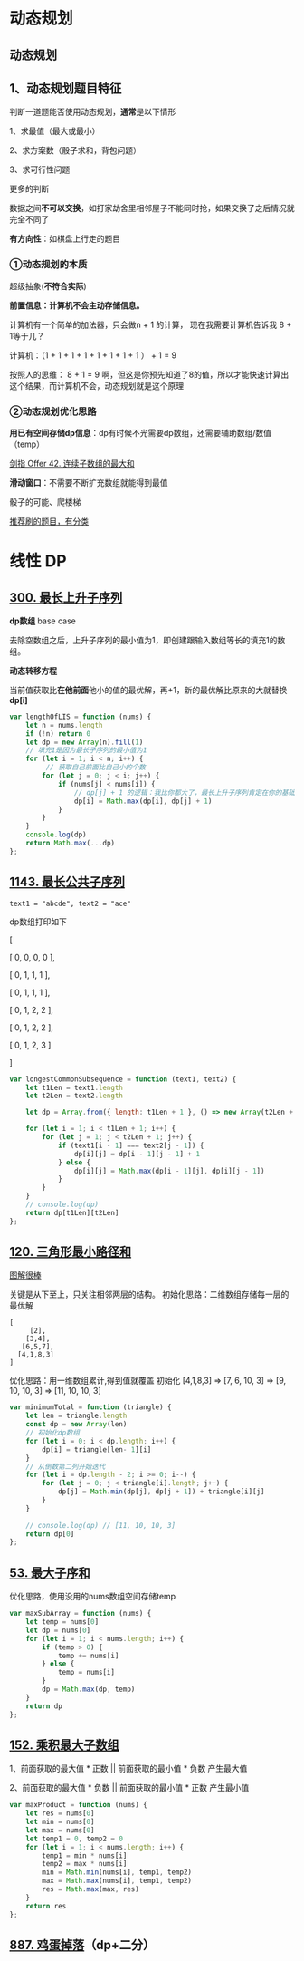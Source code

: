 # 动态规划

## 动态规划

## 1、动态规划题目特征

判断一道题能否使用动态规划，**通常**是以下情形

 1、求最值（最大或最小）

 2、求方案数（骰子求和，背包问题）

 3、求可行性问题

更多的判断

 数据之间**不可以交换**，如打家劫舍里相邻屋子不能同时抢，如果交换了之后情况就完全不同了

 **有方向性**：如棋盘上行走的题目

### ①动态规划的本质

超级抽象\(**不符合实际**\)

 **前置信息：计算机不会主动存储信息。**

 计算机有一个简单的加法器，只会做n + 1 的计算， 现在我需要计算机告诉我 8 + 1等于几？

计算机：（1 + 1 + 1 + 1 + 1 + 1 + 1 + 1 ） + 1 = 9

按照人的思维： 8 + 1 = 9 啊，但这是你预先知道了8的值，所以才能快速计算出这个结果，而计算机不会，动态规划就是这个原理

### ②动态规划优化思路

**用已有空间存储dp信息**：dp有时候不光需要dp数组，还需要辅助数组/数值（temp）

 [剑指 Offer 42. 连续子数组的最大和](https://leetcode-cn.com/problems/lian-xu-zi-shu-zu-de-zui-da-he-lcof/)

**滑动窗口**：不需要不断扩充数组就能得到最值

 骰子的可能、爬楼梯

[推荐刷的题目，有分类](https://leetcode-cn.com/circle/article/NfHhXD/)

# 线性 DP

## [300. 最长上升子序列](https://leetcode-cn.com/problems/longest-increasing-subsequence/)

**dp数组** base case

去除空数组之后，上升子序列的最小值为1，即创建跟输入数组等长的填充1的数组。

**动态转移方程**

当前值获取比**在他前面**他小的值的最优解，再+1，新的最优解比原来的大就替换**dp[i]**

```javascript
var lengthOfLIS = function (nums) {
    let n = nums.length
    if (!n) return 0
    let dp = new Array(n).fill(1)
    // 填充1是因为最长子序列的最小值为1
    for (let i = 1; i < n; i++) {
         // 获取自己前面比自己小的个数
        for (let j = 0; j < i; j++) {
            if (nums[j] < nums[i]) {
                // dp[j] + 1 的逻辑：我比你都大了，最长上升子序列肯定在你的基础上+1
                dp[i] = Math.max(dp[i], dp[j] + 1)
            }
        }
    }
    console.log(dp)
    return Math.max(...dp)
};
```

## [1143. 最长公共子序列](https://leetcode-cn.com/problems/longest-common-subsequence/)

`text1 = "abcde", text2 = "ace"` 

dp数组打印如下

[ 

 [ 0, 0, 0, 0 ], 

 [ 0, 1, 1, 1 ], 

 [ 0, 1, 1, 1 ], 

 [ 0, 1, 2, 2 ],  

[ 0, 1, 2, 2 ],  

[ 0, 1, 2, 3 ] 

] 

```javascript
var longestCommonSubsequence = function (text1, text2) {
    let t1Len = text1.length
    let t2Len = text2.length

    let dp = Array.from({ length: t1Len + 1 }, () => new Array(t2Len + 1).fill(0))

    for (let i = 1; i < t1Len + 1; i++) {
        for (let j = 1; j < t2Len + 1; j++) {
            if (text1[i - 1] === text2[j - 1]) {
                dp[i][j] = dp[i - 1][j - 1] + 1
            } else {
                dp[i][j] = Math.max(dp[i - 1][j], dp[i][j - 1])
            }
        }
    }
    // console.log(dp)
    return dp[t1Len][t2Len]
};
```

## [120. 三角形最小路径和](https://leetcode-cn.com/problems/triangle/)

[图解很棒](https://leetcode-cn.com/problems/triangle/solution/shou-hua-tu-jie-dp-si-lu-120-san-jiao-xing-zui-xia/)

关键是从下至上，只关注相邻两层的结构。
初始化思路：二维数组存储每一层的最优解

```
[
     [2],
    [3,4],
   [6,5,7],
  [4,1,8,3]
]
```
优化思路：用一维数组累计,得到值就覆盖
		初始化  [4,1,8,3] => [7, 6, 10, 3] => [9, 10, 10, 3] => [11, 10, 10, 3]

```javascript
var minimumTotal = function (triangle) {
    let len = triangle.length
    const dp = new Array(len)
    // 初始化dp数组
    for (let i = 0; i < dp.length; i++) {
        dp[i] = triangle[len- 1][i]
    }
    // 从倒数第二列开始迭代
    for (let i = dp.length - 2; i >= 0; i--) {
        for (let j = 0; j < triangle[i].length; j++) {
            dp[j] = Math.min(dp[j], dp[j + 1]) + triangle[i][j]
        }
    }
    
    // console.log(dp) // [11, 10, 10, 3]
    return dp[0]
};
```

## [53. 最大子序和](https://leetcode-cn.com/problems/maximum-subarray/)

优化思路，使用没用的nums数组空间存储temp

```javascript
var maxSubArray = function (nums) {
    let temp = nums[0]
    let dp = nums[0]
    for (let i = 1; i < nums.length; i++) {
        if (temp > 0) {
            temp += nums[i]
        } else {
            temp = nums[i]
        }
        dp = Math.max(dp, temp)
    }
    return dp
};
```

## [152. 乘积最大子数组](https://leetcode-cn.com/problems/maximum-product-subarray/)

1、前面获取的最大值 * 正数 || 前面获取的最小值 * 负数               产生最大值

2、前面获取的最大值 * 负数 || 前面获取的最小值 * 正数               产生最小值

```javascript
var maxProduct = function (nums) {
    let res = nums[0]
    let min = nums[0]
    let max = nums[0]
    let temp1 = 0, temp2 = 0
    for (let i = 1; i < nums.length; i++) {
        temp1 = min * nums[i]
        temp2 = max * nums[i]
        min = Math.min(nums[i], temp1, temp2)
        max = Math.max(nums[i], temp1, temp2)
        res = Math.max(max, res)
    }
    return res
};
```

## [887. 鸡蛋掉落](https://leetcode-cn.com/problems/super-egg-drop/)（dp+二分）

```

```

